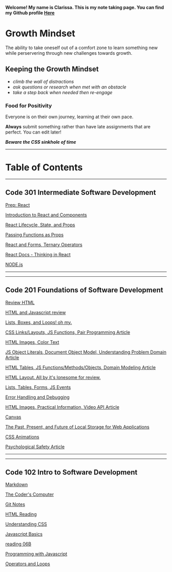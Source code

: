 **Welcome! My name is Clarissa. This is my note taking page. You can find my Github profile [Here](https://github.com/yoshiontheloose)**

# Growth Mindset

The ability to take oneself out of a comfort zone to learn something new while perservering through new challenges towards growth.

## Keeping the Growth Mindset

* _climb the wall of distractions_  
* _ask questions or research when met with an obstacle_
* _take a step back when needed then re-engage_
  
### Food for Positivity

Everyone is on their own journey, learning at their own pace.

**Always** submit something rather than have late assignments that are perfect. You can edit later!

**_Beware the CSS sinkhole of time_**

---

# Table of Contents

---

## Code 301 Intermediate Software Development

[Prep: React](301/PrepReact.md)

[Introduction to React and Components](301/reading01.md)

[React Lifecycle, State, and Props](301/reading02.md)

[Passing Functions as Props](301/reading03.md)

[React and Forms, Ternary Operators](301/reading04.md)

[React Docs - Thinking in React](301/reading05.md)

[NODE.js](301/reading06.md)

[](301/)

[](301/)

---
---

## Code 201 Foundations of Software Development

[Review HTML](201/reading04.md)

[HTML and Javascript review](201/reading02.md)

[Lists, Boxes, and Loops! oh my.](201/reading03.md)

[CSS Links/Layouts, JS Functions, Pair Programming Article](201/reading04.md)

 [HTML Images, Color Text](201/reading05.md)

 [JS Object Literals, Document Object Model, Understanding Problem Domain Article](201/reading06.md)

 [HTML Tables, JS Functions/Methods/Objects, Domain Modeling Article](201/reading07.md)

 [HTML Layout. All by it's lonesome for review.](201/reading08.md)

 [Lists, Tables, Forms, JS Events](201/reading09.md)

 [Error Handling and Debugging](201/reading10.md)

 [HTML Images, Practical Information, Video API Article](201/reading11.md)

 [Canvas](201/reading12.md)

 [The Past, Present, and Future of Local Storage for Web Applications](201/reading13.md)

 [CSS Animations](201/reading14A.md)

 [Psychological Safety Article](201/reading14B.md)

 ---
 ---

## Code 102 Intro to Software Development

 [Markdown](102/markdown.md)
 
 [The Coder's Computer](102/the-coders-computer.md)
 
 [Git Notes](102/git-notes.md)

 [HTML Reading](102/reading04.md)

 [Understanding CSS](102/reading05.md)

 [Javascript Basics](102/reading06A.md)

 [reading 06B](102/reading06B.md)

 [Programming with Javascript](102/reading07.md)

 [Operators and Loops](102/reading08.md)